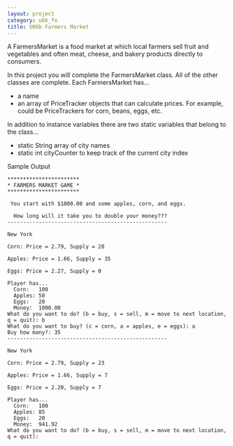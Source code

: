 ```yaml
---
layout: project
category: u6b_fe
title: U06b Farmers Market
---
```




A FarmersMarket is a food market at which local farmers sell fruit and vegetables and often meat, cheese, and bakery products directly to consumers.

In this project you will complete the FarmersMarket class. All of the other classes are complete. Each FarmersMarket has...

- a name 
- an array of PriceTracker objects that can calculate prices. For example, could be PriceTrackers for corn, beans, eggs, etc.


In addition to instance variables there are two static variables that belong to the class...

- static String array of city names
- static int cityCounter to keep track of the current city index



Sample Output
```
***********************
* FARMERS MARKET GAME *
***********************

 You start with $1000.00 and some apples, corn, and eggs.

  How long will it take you to double your money???
---------------------------------------------------

New York

Corn: Price = 2.79, Supply = 28

Apples: Price = 1.66, Supply = 35

Eggs: Price = 2.27, Supply = 0

Player has... 
  Corn:   100
  Apples: 50
  Eggs:   20
  Money:  1000.00
What do you want to do? (b = buy, s = sell, m = move to next location, q = quit): b
What do you want to buy? (c = corn, a = apples, e = eggs): a
Buy how many?: 35
---------------------------------------------------

New York

Corn: Price = 2.79, Supply = 23

Apples: Price = 1.66, Supply = 7

Eggs: Price = 2.20, Supply = 7

Player has... 
  Corn:   100
  Apples: 85
  Eggs:   20
  Money:  941.92
What do you want to do? (b = buy, s = sell, m = move to next location, q = quit): 
```